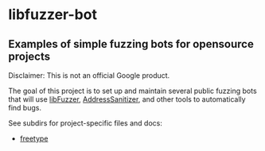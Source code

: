 # libfuzzer-bot

Examples of simple fuzzing bots for opensource projects
-------------------------------------------------------
Disclaimer: This is not an official Google product.

The goal of this project is to set up and maintain several
public fuzzing bots that will use
[libFuzzer](http://llvm.org/docs/LibFuzzer.html),
[AddressSanitizer](http://clang.llvm.org/docs/AddressSanitizer.html),
and other tools to automatically find bugs.

See subdirs for project-specific files and docs:

* [freetype](./freetype/README.md)


